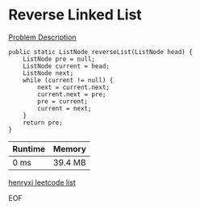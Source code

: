 # Reverse Linked List
[Problem Description](https://leetcode.com/problems/reverse-linked-list/submissions/)

```
public static ListNode reverseList(ListNode head) {
    ListNode pre = null;
    ListNode current = head;
    ListNode next;
    while (current != null) {
        next = current.next;
        current.next = pre;
        pre = current;
        current = next;
    }
    return pre;
}
```

| Runtime       | Memory     | 
| :------------- | :---------- |
| 0 ms | 39.4 MB	   |


[henryxi leetcode list](http://www.henryxi.com/leetcode)

EOF